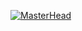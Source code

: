 [![MasterHead](https://github-profile-trophy.vercel.app/andyV-323=ryo-ma)](https://github.com/ryo-ma/github-profile-trophy)

